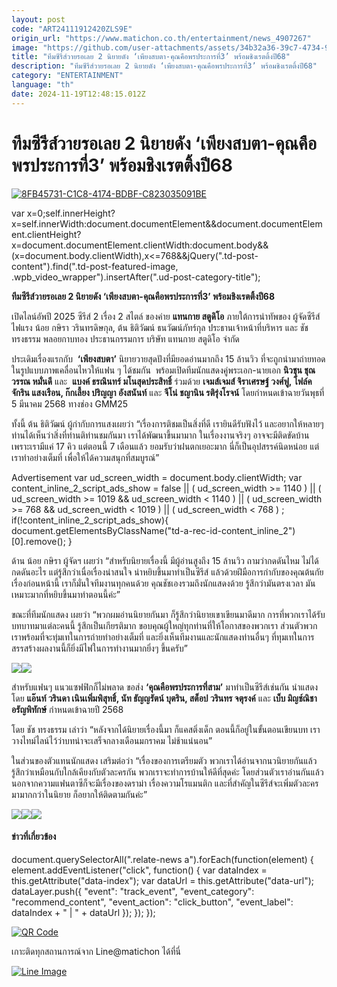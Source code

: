 ```yaml
---
layout: post
code: "ART24111912420ZLS9E"
origin_url: "https://www.matichon.co.th/entertainment/news_4907267"
image: "https://github.com/user-attachments/assets/34b32a36-39c7-4734-91fb-e68ccf52eff4"
title: "ทีมซีรีส์วายรอเลย 2 นิยายดัง ‘เพียงสบตา-คุณคือพรประการที่3’ พร้อมชิงเรตติ้งปี68"
description: "ทีมซีรีส์วายรอเลย 2 นิยายดัง ‘เพียงสบตา-คุณคือพรประการที่3’ พร้อมชิงเรตติ้งปี68"
category: "ENTERTAINMENT"
language: "th"
date: 2024-11-19T12:48:15.012Z
---
```


# ทีมซีรีส์วายรอเลย 2 นิยายดัง ‘เพียงสบตา-คุณคือพรประการที่3’ พร้อมชิงเรตติ้งปี68

[![](https://www.matichon.co.th/wp-content/uploads/2024/11/8FB45731-C1C8-4174-BDBF-C823035091BE-728x520.jpeg "8FB45731-C1C8-4174-BDBF-C823035091BE")](https://www.matichon.co.th/wp-content/uploads/2024/11/8FB45731-C1C8-4174-BDBF-C823035091BE.jpeg)

var x=0;self.innerHeight?x=self.innerWidth:document.documentElement&&document.documentElement.clientHeight?x=document.documentElement.clientWidth:document.body&&(x=document.body.clientWidth),x<=768&&jQuery(".td-post-content").find(".td-post-featured-image, .wpb\_video\_wrapper").insertAfter(".ud-post-category-title");

**ทีมซีรีส์วายรอเลย 2 นิยายดัง ‘เพียงสบตา-คุณคือพรประการที่3’ พร้อมชิงเรตติ้งปี68**

เปิดไลน์อัพปี 2025 ซีรีส์ 2 เรื่อง 2 สไตล์ ของค่าย **แทนกาย สตูดิโอ** ภายใต้การนำทัพของ ผู้จัดซีรีส์ไฟแรง น้อย กษิรา วรินทรดิษกุล, ต้น ธิติวัฒน์ ธนวัฒน์ภัทร์กุล ประธานเจ้าหน้าที่บริหาร และ ชัช ทรงธรรม พลอยกาบทอง ประธานกรรมการ บริษัท แทนกาย สตูดิโอ จำกัด

ประเดิมเรื่องแรกกับ  **‘เพียงสบตา’** นิยายวายสุดปังที่มียอดอ่านมากถึง 15 ล้านวิว ที่จะถูกนำมาถ่ายทอดในรูปแบบภาพเคลื่อนไหวให้แฟน ๆ ได้ชมกัน  พร้อมเปิดทีมนักแสดงคู่พระเอก-นายเอก **นิวชุน ชุณวรรณ หมั่นดี** และ  **แบงค์ ธรณินทร์ มโนสุดประสิทธิ์** ร่วมด้วย **เจมส์เจมส์ จิราเศรษฐ์ วงศ์ฟู, โฟล์ค จักริน แสงเรือน, ก๊กเลี้ยง ปริญญา อังสนันท์** และ **จีโน่ ชญานิน รติรุ่งโรจน์** โดยกำหนดเข้าฉายวันพุธที่ 5 มีนาคม 2568 ทางช่อง GMM25

ทั้งนี้ ต้น ธิติวัฒน์ ผู้กำกับการแสงเผยว่า “เรื่องการติชมเป็นสิ่งที่ดี เรายินดีรับฟังไว้ และอยากให้หลายๆ ท่านได้เห็นว่าสิ่งที่ท่านติท่านชมกันมา เราได้พัฒนาขึ้นมามาก ในเรื่องงานจริงๆ อาจจะมีติดขัดบ้าน เพราะเรามีแค่ 17 คิว แต่ตอนนี้ 7 เดือนแล้ว ยอมรับว่าฝนตกเยอะมาก นี่ก็เป็นอุปสรรค์นิดหน่อย แต่เราทำอย่างเต็มที่ เพื่อให้ได้ความสนุกที่สมบูรณ์”

Advertisement var ud\_screen\_width = document.body.clientWidth; var content\_inline\_2\_script\_ads\_show = false || ( ud\_screen\_width >= 1140 ) || ( ud\_screen\_width >= 1019 && ud\_screen\_width < 1140 ) || ( ud\_screen\_width >= 768 && ud\_screen\_width < 1019 ) || ( ud\_screen\_width < 768 ) ; if(!content\_inline\_2\_script\_ads\_show){ document.getElementsByClassName("td-a-rec-id-content\_inline\_2")\[0\].remove(); }

ด้าน น้อย กษิรา ผู้จัดฯ เผยว่า “สำหรับนิยายเรื่องนี้ มีผู้อ่านสูงถึง 15 ล้านวิว ถามว่ากดดันไหม ไม่ได้กดดันอะไร แต่รู้สึกว่าเนื่อเรื่องน่าสนใจ น่าหยิบขึ้นมาทำเป็นซีรีส์ แล้วด้วยฝีมือการกำกับของคุณต้นกัยเรื่องก่อนหน้านี้ เราก็มั่นใจทีมงานทุกคนด้วย คุณชัชเองรวมถึงนักแสดงด้วย รู้สึกว่ามันตรงเวลา มันเหมาะมากที่หยิบขึ้นมาทำตอนนี้ค่ะ”

ขณะที่ทีมนักแสดง เผยว่า “พวกผมอ่านนิยายกันมา ก็รู้สึกว่านิยายเขาเขียนมาดีมาก การที่พวกเราได้รับบทบาทมาแต่ละคนนี้ รู้สึกเป็นเกียรติมาก ขอบคุณผู้ใหญ่ทุกท่านที่ให้โอกาสของพวกเรา ส่วนตัวพวกเราพร้อมที่จะทุ่มเทในการถ่ายทำอย่างเต็มที่ และยิ่งเห็นทีมงานและนักแสดงท่านอื่นๆ ที่ทุมเทในการสรรสร้างผลงานนี้ก็ยิ่งมีไฟในการทำงานมากยิ่งๆ ขึ้นครับ”

![](https://www.matichon.co.th/wp-content/uploads/2024/11/IMG_5813-1024x683.jpeg)![](https://www.matichon.co.th/wp-content/uploads/2024/11/IMG_5811-1024x683.jpeg)

สำหรับแฟนๆ แนวแซฟฟิกก็ไม่พลาด ขอส่ง **‘คุณคือพรประการที่สาม’** มาทำเป็นซีรีส์เช่นกัน นำแสดงโดย **แอ๊นท์ วรินดา เนินเพิ่มพิสุทธิ์, นัท ธัญญรัตน์ บุตริน, สต็อป วรินทร จตุรงค์** และ **เบ็บ มิญช์ณิชา อรัญพิทักษ์** กำหนดเข้าฉายปี 2568

โดย ชัช ทรงธรรม เล่าว่า “หลังจากได้นิยายเรื่องนี้มา ก็แคสติ่งเด็ก ตอนนี้ก็อยู่ในขั้นตอนเขียนบท เราวางไทม์ไลน์ไว้ว่าบทน่าจะเสร็จกลางเดือนมกราคม ไม่ช้าแน่นอน”

ในส่วนของตัวแทนนักแสดง เสริมต่อว่า “เรื่องของการเตรียมตัว พวกเราได้อ่านจากนวนิยายกันแล้วรู้สึกว่าเหมือนกับใกล้เคียงกับตัวละครกัน พวกเราจะทำการบ้านให้ดีที่สุดค่ะ โดยส่วนตัวเราอ่านกันแล้ว นอกจากความแฟนตาซีก็จะมีเรื่องของดราม่า เรื่องความโรแมนติก และที่สำคัญในซีรีส์จะเพิ่มตัวละครมามากกว่าในนิยาย ก็อยากให้ติดตามกันค่ะ”

![](https://www.matichon.co.th/wp-content/uploads/2024/11/IMG_5735-1-710x1024.jpeg)![](https://www.matichon.co.th/wp-content/uploads/2024/11/IMG_5812-1024x683.jpeg)![](https://www.matichon.co.th/wp-content/uploads/2024/11/IMG_5808-1024x683.jpeg)

#### ข่าวที่เกี่ยวข้อง

document.querySelectorAll(".relate-news a").forEach(function(element) { element.addEventListener("click", function() { var dataIndex = this.getAttribute("data-index"); var dataUrl = this.getAttribute("data-url"); dataLayer.push({ "event": "track\_event", "event\_category": "recommend\_content", "event\_action": "click\_button", "event\_label": dataIndex + " | " + dataUrl }); }); });

[![QR Code](https://www.matichon.co.th/wp-content/uploads/2023/07/wob1371z.jpg)](https://lin.ee/ht0nDxX)

เกาะติดทุกสถานการณ์จาก Line@matichon ได้ที่นี่

[![Line Image](https://www.matichon.co.th/wp-content/uploads/2023/07/th.png)](https://lin.ee/ht0nDxX)